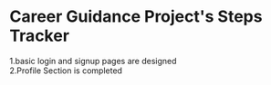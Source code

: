 # Career Guidance Project's Steps Tracker
1.basic login and signup pages are designed<br>
2.Profile Section is completed
